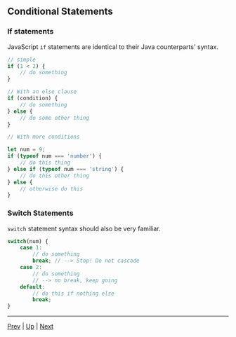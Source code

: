 ## Conditional Statements

### If statements
JavaScript `if` statements are identical to their Java counterparts' syntax.

```javascript
// simple
if (1 < 2) {
	// do something
}

// With an else clause
if (condition) {
	// do something
} else {
	// do some other thing
}

// With more conditions

let num = 9;
if (typeof num === 'number') {
	// do this thing
} else if (typeof num === 'string') {
	// do this other thing
} else {
	// otherwise do this
}
```

### Switch Statements
`switch` statement syntax should also be very familiar.

```javascript
switch(num) {
	case 1:
		// do something
		break; // --> Stop! Do not cascade
	case 2:
		// do something
		// --> no break, keep going
	default:
		// do this if nothing else
		break;
}
```

<hr>

[Prev](README.md) | [Up](README.md) | [Next](loops.md)

